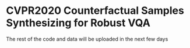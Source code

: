 # CVPR2020  Counterfactual Samples Synthesizing for Robust VQA
The rest of the code and data will be uploaded in the next few days
